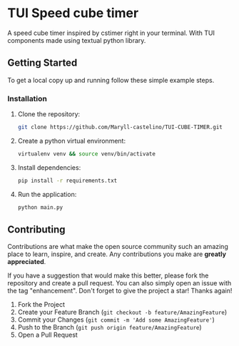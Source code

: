 # TUI Speed cube timer
A speed cube timer inspired by cstimer right in your terminal.
With TUI components made using textual python library.

<!-- GETTING STARTED -->
## Getting Started

To get a local copy up and running follow these simple example steps.


### Installation

1. Clone the repository:
   ```sh
   git clone https://github.com/Maryll-castelino/TUI-CUBE-TIMER.git
   ```
2. Create a python virtual environment:
   ```sh
   virtualenv venv && source venv/bin/activate
   ```
3. Install dependencies:
   ```sh
   pip install -r requirements.txt
   ```
4. Run the application:
   ```sh
   python main.py
   ```

<!-- Contributing -->
## Contributing

Contributions are what make the open source community such an amazing place to learn, inspire, and create. Any contributions you make are **greatly appreciated**.

If you have a suggestion that would make this better, please fork the repository and create a pull request. You can also simply open an issue with the tag "enhancement".
Don't forget to give the project a star! Thanks again!

1. Fork the Project
2. Create your Feature Branch (`git checkout -b feature/AmazingFeature`)
3. Commit your Changes (`git commit -m 'Add some AmazingFeature'`)
4. Push to the Branch (`git push origin feature/AmazingFeature`)
5. Open a Pull Request